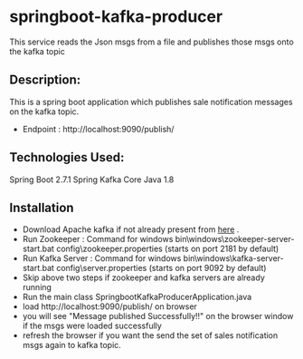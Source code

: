 # springboot-kafka-producer

This service reads the Json msgs from a file and publishes those msgs onto the kafka topic

## Description:
This is a spring boot application which publishes sale notification messages on the kafka topic.
- Endpoint : http://localhost:9090/publish/

## Technologies Used:
Spring Boot 2.7.1
Spring Kafka
Core Java 1.8

## Installation

- Download Apache kafka if not already present from [here](https://archive.apache.org/dist/kafka/2.5.0/kafka_2.12-2.5.0.tgz) .
- Run Zookeeper : Command for windows bin\windows\zookeeper-server-start.bat config\zookeeper.properties (starts on port 2181 by default)
- Run Kafka Server : Command for windows bin\windows\kafka-server-start.bat config\server.properties (starts on port 9092 by default)
- Skip above two steps if zookeeper and kafka servers are already running
- Run the main class SpringbootKafkaProducerApplication.java
- load http://localhost:9090/publish/ on browser
- you will see "Message published Successfully!!" on the browser window if the msgs were loaded successfully
- refresh the browser if you want the send the set of sales notification msgs again to kafka topic.
